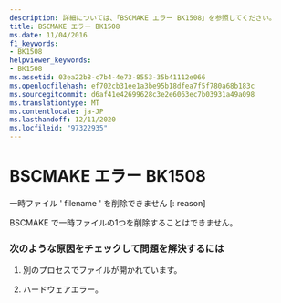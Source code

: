 ```yaml
---
description: 詳細については、「BSCMAKE エラー BK1508」を参照してください。
title: BSCMAKE エラー BK1508
ms.date: 11/04/2016
f1_keywords:
- BK1508
helpviewer_keywords:
- BK1508
ms.assetid: 03ea22b8-c7b4-4e73-8553-35b41112e066
ms.openlocfilehash: ef702cb31ee1a3be95b18dfea7f5f780a68b183c
ms.sourcegitcommit: d6af41e42699628c3e2e6063ec7b03931a49a098
ms.translationtype: MT
ms.contentlocale: ja-JP
ms.lasthandoff: 12/11/2020
ms.locfileid: "97322935"
---
```

# <a name="bscmake-error-bk1508"></a>BSCMAKE エラー BK1508

一時ファイル ' filename ' を削除できません [: reason]

BSCMAKE で一時ファイルの1つを削除することはできません。

### <a name="to-fix-by-checking-the-following-possible-causes"></a>次のような原因をチェックして問題を解決するには

1. 別のプロセスでファイルが開かれています。

1. ハードウェアエラー。
